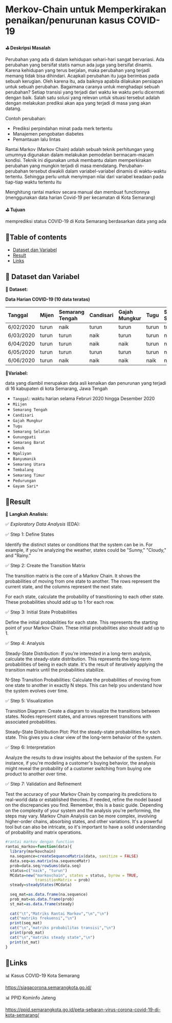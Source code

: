 # Merkov-Chain untuk Memperkirakan penaikan/penurunan kasus COVID-19

**⛳ Deskripsi Masalah**

Perubahan yang ada di dalam kehidupan sehari-hari sangat bervariasi. Ada perubahan yang bersifat statis namun ada juga yang bersifat dinamis. Karena kehidupan yang terus berjalan, maka perubahan yang terjadi memang tidak bisa dihindari. Acapkali perubahan itu juga berimbas pada sebuah kerugian. Oleh karena itu, ada baiknya apabila dilakukan persiapan untuk sebuah perubahan. Bagaimana caranya untuk menghadapi sebuah perubahan? Setiap transisi yang terjadi dari waktu ke waktu perlu dicermati dengan baik. Salah satu solusi yang relevan untuk situasi tersebut adalah dengan melakukan prediksi akan apa yang terjadi di masa yang akan datang.

Contoh perubahan:
- Prediksi perpindahan minat pada merk tertentu
- Manajemen pengobatan diabetes
- Pemantauan lalu lintas

Rantai Markov (Markov Chain) adalah sebuah teknik perhitungan yang umumnya digunakan dalam melakukan pemodelan bermacam-macam kondisi. Teknik ini digunakan untuk membantu dalam memperkirakan perubahan yang mungkin terjadi di masa mendatang. Perubahan-perubahan tersebut diwakili dalam variabel-variabel dinamis di waktu-waktu tertentu. Sehingga perlu untuk menyimpan nilai dari variabel keadaan pada tiap-tiap waktu tertentu itu

Menghitung rantai markov secara manual dan membuat functionnya (menggunakan data harian Covid-19 per kecamatan di Kota Semarang)

**⛳ Tujuan**

memprediksi status COVID-19 di Kota Semarang berdasarkan data yang ada

## 📌Table of contents
- [Dataset dan Variabel](https://github.com/DiannitaOlipmimi/markov-chain#step-by-step-analysis)
- [Result](https://github.com/DiannitaOlipmimi/markov-chain#result)
- [Links](https://github.com/DiannitaOlipmimi/markov-chain#links)

## 🧵 Dataset dan Variabel

**📒 Dataset:**

**Data Harian COVID-19 (10 data teratas)**

|Tanggal|Mijen|Semarang Tengah|Candisari|Gajah Mungkur|Tugu|Semarang Selatan|Gunungpati|Semarang Barat|Genuk|Ngaliyan|Banyumanik|Semarang Utara|Tembalang|Semarang Timur|Pedurungan|Gayam Sari|
|:----|:----|:----|:----|:----|:----|:----|:----|:----|:----|:----|:----|:----|:----|:----|:----|:----|
|6/02/2020|turun|naik|turun|turun|turun|turun|turun|turun|turun|turun|turun|turun|naik|turun|turun|turun|
|6/03/2020|turun|turun|naik|turun|turun|naik|turun|turun|turun|turun|naik|turun|turun|naik|turun|naik|
|6/04/2020|turun|turun|naik|naik|turun|naik|naik|naik|turun|naik|naik|naik|naik|turun|naik|naik|
|6/05/2020|turun|turun|turun|turun|turun|naik|turun|turun|turun|turun|turun|turun|turun|turun|turun|turun|
|6/06/2020|turun|naik|naik|naik|naik|naik|naik|naik|naik|naik|naik|turun|naik|turun|naik|turun|

**📒Variabel:**

data yang diambil merupakan data asli kenaikan dan penurunan yang terjadi di 16 kabupaten di kota Semarang, Jawa Tengah
- `Tanggal`: waktu harian selama Februri 2020 hingga Desember 2020
- `Miijen`
- `Semarang Tengah`
- `Candisari`
- `Gajah Mungkur`
- `Tugu`
- `Semarang Selatan`
- `Gunungpati`
- `Semarang Barat`
- `Genuk`
- `Ngaliyan`
- `Banyumanik`
- `Semarang Utara`
- `Tembalang`
- `Semarang Timur`
- `Pedurungan`
- `Gayam Sari*`

## 🧵**Result**

**📒 Langkah Analisis:**

✅ *Exploratory Data Analysis* (EDA):

✅ Step 1: Define States

Identify the distinct states or conditions that the system can be in. For example, if you're analyzing the weather, states could be "Sunny," "Cloudy," and "Rainy."

✅ Step 2: Create the Transition Matrix

The transition matrix is the core of a Markov Chain. It shows the probabilities of moving from one state to another. The rows represent the current state, and the columns represent the next state.

For each state, calculate the probability of transitioning to each other state. These probabilities should add up to 1 for each row.

✅ Step 3: Initial State Probabilities

Define the initial probabilities for each state. This represents the starting point of your Markov Chain. These initial probabilities also should add up to 1.

✅ Step 4: Analysis

Steady-State Distribution: If you're interested in a long-term analysis, calculate the steady-state distribution. This represents the long-term probabilities of being in each state. It's the result of iteratively applying the transition matrix until the probabilities stabilize.

N-Step Transition Probabilities: Calculate the probabilities of moving from one state to another in exactly N steps. This can help you understand how the system evolves over time.

✅ Step 5: Visualization

Transition Diagram: Create a diagram to visualize the transitions between states. Nodes represent states, and arrows represent transitions with associated probabilities.

Steady-State Distribution Plot: Plot the steady-state probabilities for each state. This gives you a clear view of the long-term behavior of the system.

✅ Step 6: Interpretation

Analyze the results to draw insights about the behavior of the system. For instance, if you're modeling a customer's buying behavior, the analysis might reveal the probability of a customer switching from buying one product to another over time.

✅ Step 7: Validation and Refinement

Test the accuracy of your Markov Chain by comparing its predictions to real-world data or established theories. If needed, refine the model based on the discrepancies you find.
Remember, this is a basic guide. Depending on the complexity of your system and the analysis you're performing, the steps may vary. Markov Chain Analysis can be more complex, involving higher-order chains, absorbing states, and other variations. It's a powerful tool but can also be intricate, so it's important to have a solid understanding of probability and matrix operations.

```R
#rantai markov dengan function
rantai_markov=function(data){
  library(markovchain)
  na.sequence=createSequenceMatrix(data, sanitize = FALSE)
  data.seq=as.matrix(na.sequenceMatr)
  prob=data.seq/rowSums(data.seq)
  status=c("naik", "turun")
  MCdata=new("markovchain", states = status, byrow = TRUE,
             transitionMatrix = prob)
  steady=steadyStates(MCdata)
  
  seq_mat=as.data.frame(na.sequence)
  prob_mat=as.data.frame(prob)
  st_mat=as.data.frame(steady)
  
  cat("\t","Matriks Rantai Markov","\n","\n")
  cat("matriks frekuensi","\n")
  print(seq_mat)
  cat("\n","matriks probabilitas transisi","\n")
  print(prob_mat)
  cat("\n","matriks steady state","\n")
  print(st_mat)
}
```

## 🧵**Links**

📊 Kasus COVID-19 Kota Semarang

https://siagacorona.semarangkota.go.id/

📊 PPID Kominfo Jateng

https://ppid.semarangkota.go.id/peta-sebaran-virus-corona-covid-19-di-kota-semarang/ 